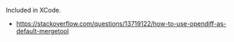 Included in XCode.

- https://stackoverflow.com/questions/13719122/how-to-use-opendiff-as-default-mergetool